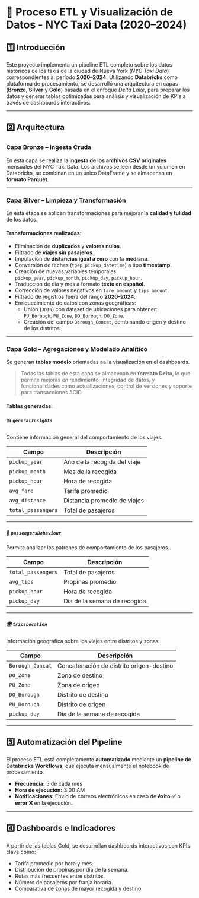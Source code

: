 # 🚖 Proceso ETL y Visualización de Datos - NYC Taxi Data (2020–2024)

##  1️⃣ Introducción

Este proyecto implementa un pipeline ETL completo sobre los datos históricos de los taxis de la ciudad de Nueva York (*NYC Taxi Data*) correspondientes al período **2020–2024**. Utilizando **Databricks** como plataforma de procesamiento, se desarrolló una arquitectura en capas (**Bronze**, **Silver** y **Gold**) basada en el enfoque *Delta Lake*, para preparar los datos y generar tablas optimizadas para análisis y visualización de KPIs a través de dashboards interactivos.

---

## 2️⃣ Arquitectura

### Capa Bronze – Ingesta Cruda

En esta capa se realiza la **ingesta de los archivos CSV originales** mensuales del NYC Taxi Data. Los archivos se leen desde un volumen en Databricks, se combinan en un único DataFrame y se almacenan en **formato Parquet**.

---

### Capa Silver – Limpieza y Transformación

En esta etapa se aplican transformaciones para mejorar la **calidad y tulidad** de los datos. 

#### Transformaciones realizadas:
- Eliminación de **duplicados** y **valores nulos**.
- Filtrado de **viajes sin pasajeros**.
- Imputación de **distancias igual a cero** con la **mediana**.
- Conversión de fechas (`tpep_pickup_datetime`) a tipo **timestamp**.
- Creación de nuevas variables temporales:  
  `pickup_year`, `pickup_month`, `pickup_day`, `pickup_hour`.
- Traducción de día y mes a formato **texto en español**.
- Corrección de valores negativos en `fare_amount` y `tips_amount`.
- Filtrado de registros fuera del rango **2020–2024**.
- Enriquecimiento de datos con zonas geográficas:
  - Unión (`JOIN`) con dataset de ubicaciones para obtener:  
    `PU_Borough`, `PU_Zone`, `DO_Borough`, `DO_Zone`.
  - Creación del campo `Borough_Concat`, combinando origen y destino de los distritos.

---

### Capa Gold – Agregaciones y Modelado Analítico

Se generan **tablas modelo** orientadas aa la visualización en el dashboards.

> Todas las tablas de esta capa se almacenan en **formato Delta**, lo que permite mejoras en rendimiento, integridad de datos, y funcionalidades como actualizaciones, control de versiones y soporte para transacciones ACID.


#### Tablas generadas:

##### 📊 `generalInsights`
Contiene información general del comportamiento de los viajes.

| Campo              | Descripción                         |
|--------------------|-------------------------------------|
| `pickup_year`      | Año de la recogida del viaje        |
| `pickup_month`     | Mes de la recogida                  |
| `pickup_hour`      | Hora de recogida                    |
| `avg_fare`         | Tarifa promedio                     |
| `avg_distance`     | Distancia promedio de viajes        |
| `total_passengers` | Total de pasajeros                  |

---

##### 👥 `passengersBehaviour`
Permite analizar los patrones de comportamiento de los pasajeros.

| Campo              | Descripción                         |
|--------------------|-------------------------------------|
| `total_passengers` | Total de pasajeros                  |
| `avg_tips`         | Propinas promedio                   |
| `pickup_hour`      | Hora de recogida                    |
| `pickup_day`       | Día de la semana de recogida        |

---

##### 🌍 `tripsLocation`
Información geográfica sobre los viajes entre distritos y zonas.

| Campo             | Descripción                          |
|-------------------|--------------------------------------|
| `Borough_Concat`  | Concatenación de distrito origen-destino |
| `DO_Zone`         | Zona de destino                      |
| `PU_Zone`         | Zona de origen                       |
| `DO_Borough`      | Distrito de destino                  |
| `PU_Borough`      | Distrito de origen                   |
| `pickup_day`      | Día de la semana de recogida         |

---

## 3️⃣ Automatización del Pipeline

El proceso ETL está completamente **automatizado** mediante un **pipeline de Databricks Workflows**, que ejecuta mensualmente el notebook de procesamiento.

- **Frecuencia:** 5 de cada mes  
- **Hora de ejecución:** 3:00 AM  
- **Notificaciones:** Envío de correos electrónicos en caso de **éxito ✅** o **error ❌** en la ejecución.

---

## 4️⃣ Dashboards e Indicadores

A partir de las tablas Gold, se desarrollan dashboards interactivos con KPIs clave como:

- Tarifa promedio por hora y mes.
- Distribución de propinas por día de la semana.
- Rutas más frecuentes entre distritos.
- Número de pasajeros por franja horaria.
- Comparativa de zonas de mayor recogida y destino.
